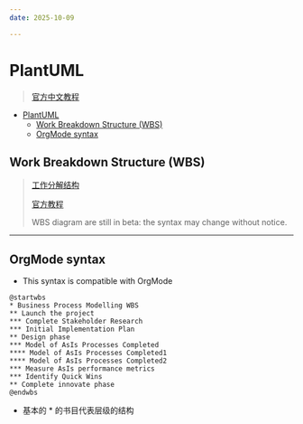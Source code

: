 ```yaml
---
date: 2025-10-09

---
```


# PlantUML

> [官方中文教程](https://plantuml.com/zh/)

- [PlantUML](#plantuml)
  - [Work Breakdown Structure (WBS)](#work-breakdown-structure-wbs)
  - [OrgMode syntax](#orgmode-syntax)


## Work Breakdown Structure (WBS)

> [工作分解结构](https://wiki.mbalib.com/wiki/%E5%B7%A5%E4%BD%9C%E5%88%86%E8%A7%A3%E7%BB%93%E6%9E%84)
>
> [官方教程](https://plantuml.com/zh/wbs-diagram)
>
> WBS diagram are still in beta: the syntax may change without notice.

---
## OrgMode syntax

- This syntax is compatible with OrgMode

```plantuml
@startwbs
* Business Process Modelling WBS
** Launch the project
*** Complete Stakeholder Research
*** Initial Implementation Plan
** Design phase
*** Model of AsIs Processes Completed
**** Model of AsIs Processes Completed1
**** Model of AsIs Processes Completed2
*** Measure AsIs performance metrics
*** Identify Quick Wins
** Complete innovate phase
@endwbs
```
- 基本的 * 的书目代表层级的结构

